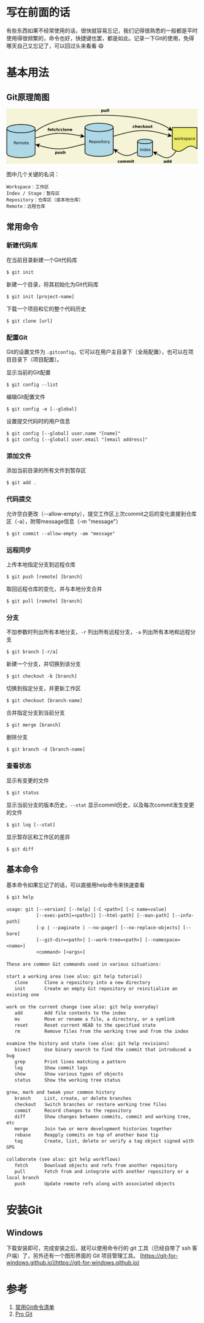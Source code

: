 # 写在前面的话
有些东西如果不经常使用的话，很快就容易忘记，我们记得很熟悉的一般都是平时使用得很频繁的，命令也好，快捷键也罢，都是如此。记录一下Git的使用，免得哪天自己又忘记了，可以回过头来看看 :smile:

# 基本用法
## Git原理简图
![git.png](https://raw.githubusercontent.com/uniqueyehu/blog/master/images/git.png)

图中几个关键的名词：
```
Workspace：工作区
Index / Stage：暂存区
Repository：仓库区（或本地仓库）
Remote：远程仓库
```

## 常用命令
### 新建代码库
在当前目录新建一个Git代码库
```
$ git init
```

新建一个目录，将其初始化为Git代码库
```
$ git init [project-name]
```

下载一个项目和它的整个代码历史
```
$ git clone [url]
```

### 配置Git
Git的设置文件为 `.gitconfig`，它可以在用户主目录下（全局配置），也可以在项目目录下（项目配置）。

显示当前的Git配置
```
$ git config --list
```

编辑Git配置文件
```
$ git config -e [--global]
```

设置提交代码时的用户信息
```
$ git config [--global] user.name "[name]"
$ git config [--global] user.email "[email address]"
```

### 添加文件
添加当前目录的所有文件到暂存区
```
$ git add .
```

### 代码提交
允许空白更改（--allow-empty），提交工作区上次commit之后的变化直接到仓库区（-a），附带message信息（-m "message"）
```
$ git commit --allow-empty -am "message"
```

### 远程同步
上传本地指定分支到远程仓库
```
$ git push [remote] [branch]
```

 取回远程仓库的变化，并与本地分支合并
```
$ git pull [remote] [branch]
```

### 分支
不加参数时列出所有本地分支，`-r` 列出所有远程分支，`-a` 列出所有本地和远程分支
```
$ git branch [-r/a]
```

新建一个分支，并切换到该分支
```
$ git checkout -b [branch]
```

切换到指定分支，并更新工作区
```
$ git checkout [branch-name]
```

合并指定分支到当前分支
```
$ git merge [branch]
```

删除分支
```
$ git branch -d [branch-name]
```

### 查看状态
显示有变更的文件
```
$ git status
```

显示当前分支的版本历史，`--stat` 显示commit历史，以及每次commit发生变更的文件
```
$ git log [--stat]
```

显示暂存区和工作区的差异
```
$ git diff
```

## 基本命令
基本命令如果忘记了的话，可以直接用help命令来快速查看
```
$ git help

usage: git [--version] [--help] [-C <path>] [-c name=value]
           [--exec-path[=<path>]] [--html-path] [--man-path] [--info-path]
           [-p | --paginate | --no-pager] [--no-replace-objects] [--bare]
           [--git-dir=<path>] [--work-tree=<path>] [--namespace=<name>]
           <command> [<args>]

These are common Git commands used in various situations:

start a working area (see also: git help tutorial)
   clone      Clone a repository into a new directory
   init       Create an empty Git repository or reinitialize an existing one

work on the current change (see also: git help everyday)
   add        Add file contents to the index
   mv         Move or rename a file, a directory, or a symlink
   reset      Reset current HEAD to the specified state
   rm         Remove files from the working tree and from the index

examine the history and state (see also: git help revisions)
   bisect     Use binary search to find the commit that introduced a bug
   grep       Print lines matching a pattern
   log        Show commit logs
   show       Show various types of objects
   status     Show the working tree status

grow, mark and tweak your common history
   branch     List, create, or delete branches
   checkout   Switch branches or restore working tree files
   commit     Record changes to the repository
   diff       Show changes between commits, commit and working tree, etc
   merge      Join two or more development histories together
   rebase     Reapply commits on top of another base tip
   tag        Create, list, delete or verify a tag object signed with GPG

collaborate (see also: git help workflows)
   fetch      Download objects and refs from another repository
   pull       Fetch from and integrate with another repository or a local branch
   push       Update remote refs along with associated objects
```

# 安装Git
## Windows
下载安装即可，完成安装之后，就可以使用命令行的 git 工具（已经自带了 ssh 客户端）了，另外还有一个图形界面的 Git 项目管理工具。
[https://git-for-windows.github.io](https://git-for-windows.github.io)

# 参考
1. [常用Git命令清单](http://www.ruanyifeng.com/blog/2015/12/git-cheat-sheet.html)
2. [Pro Git](https://git-scm.com/book/zh/v1/)